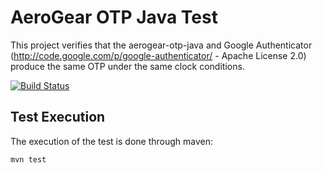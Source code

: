 # AeroGear OTP Java Test
This project verifies that the aerogear-otp-java and Google Authenticator (http://code.google.com/p/google-authenticator/ - Apache License 2.0) produce the same OTP under the same clock conditions.

[![Build Status](https://travis-ci.org/tolis-e/aerogear-otp-java-test.png?branch=master)](https://travis-ci.org/tolis-e/aerogear-otp-java-test)

## Test Execution
The execution of the test is done through maven:

    mvn test
